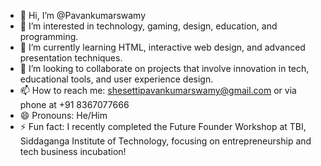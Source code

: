 - 👋 Hi, I’m @Pavankumarswamy
- 👀 I’m interested in technology, gaming, design, education, and programming.
- 🌱 I’m currently learning HTML, interactive web design, and advanced presentation techniques.
- 💞️ I’m looking to collaborate on projects that involve innovation in tech, educational tools, and user experience design.
- 📫 How to reach me: shesettipavankumarswamy@gmail.com or via phone at +91 8367077666
- 😄 Pronouns: He/Him
- ⚡ Fun fact: I recently completed the Future Founder Workshop at TBI, Siddaganga Institute of Technology, focusing on entrepreneurship and tech business incubation!


